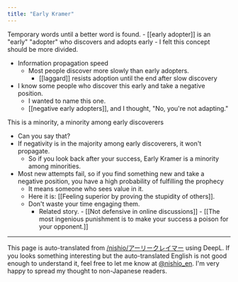 ```yaml
---
title: "Early Kramer"
---
```


Temporary words until a better word is found.
    - [[early adopter]] is an "early" "adopter" who discovers and adopts early
    - I felt this concept should be more divided.
- Information propagation speed
    - Most people discover more slowly than early adopters.
        - [[laggard]] resists adoption until the end after slow discovery
- I know some people who discover this early and take a negative position.
    - I wanted to name this one.
    - [[negative early adopters]], and I thought, "No, you're not adapting."

This is a minority, a minority among early discoverers
- Can you say that?
- If negativity is in the majority among early discoverers, it won't propagate.
    - So if you look back after your success, Early Kramer is a minority among minorities.
- Most new attempts fail, so if you find something new and take a negative position, you have a high probability of fulfilling the prophecy
    - It means someone who sees value in it.
    - Here it is: [[Feeling superior by proving the stupidity of others]].
    - Don't waste your time engaging them.
        - Related story.
                - [[Not defensive in online discussions]]
                - [[The most ingenious punishment is to make your success a poison for your opponent.]]

---
This page is auto-translated from [/nishio/アーリークレイマー](https://scrapbox.io/nishio/アーリークレイマー) using DeepL. If you looks something interesting but the auto-translated English is not good enough to understand it, feel free to let me know at [@nishio_en](https://twitter.com/nishio_en). I'm very happy to spread my thought to non-Japanese readers.